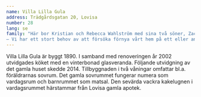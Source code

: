 ```yaml
---
name: Villa Lilla Gula
address: Trädgårdsgatan 20, Lovisa
number: 28
lang: se
family: "Här bor Kristian och Rebecca Wahlström med sina två söner, Zacharias 7 år och Espen 4 år. Till familjen hör även hundarna Turbo och Randolf. Kristian och Rebecca jobbar båda som vårdare av funktionshindrade och på sidan av jobbet delar de ett starkt gemensamt intresse för inredning och CrossFit.\n
– Vi har ett stort behov av att försöka förnya vårt hem på ett eller annat sätt. Vi vill inte bli uttråkade så vi ändrar om med jämna mellanrum."
---
```

Villa Lilla Gula är byggt 1890. I samband med renoveringen år 2002 utvidgades köket med en vinterbonad glasveranda. Följande utvidgning av det gamla huset skedde 2014. Tillbyggnaden i två våningar omfattar bl.a. föräldrarnas sovrum. Det gamla sovrummet fungerar numera som vardagsrum och barnrummet som matsal. Den sevärda vackra kakelugnen i vardagsrummet härstammar från Lovisa gamla apotek.
